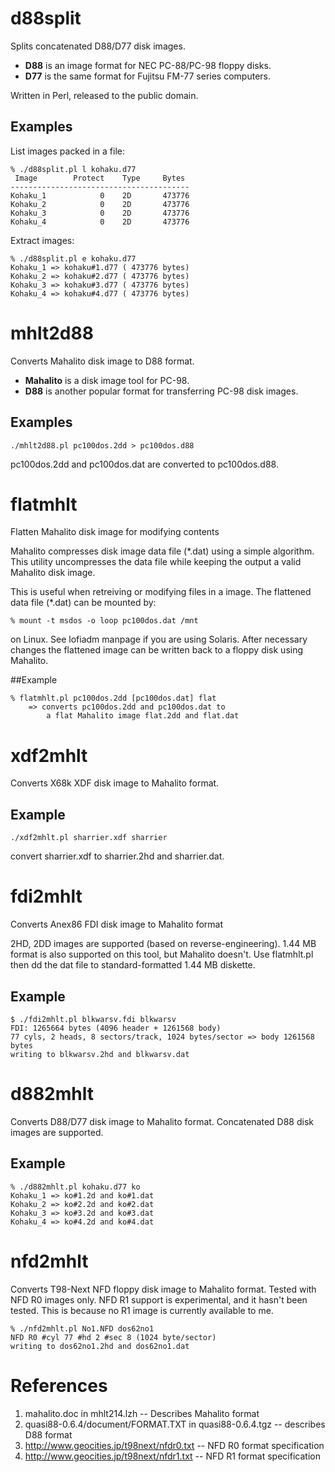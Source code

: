 # d88split

Splits concatenated D88/D77 disk images.
* **D88** is an image format for NEC PC-88/PC-98 floppy disks.
* **D77** is the same format for Fujitsu FM-77 series computers.

Written in Perl, released to the public domain.

## Examples

List images packed in a file:
```
% ./d88split.pl l kohaku.d77
 Image        Protect    Type     Bytes 
----------------------------------------
Kohaku_1            0    2D       473776
Kohaku_2            0    2D       473776
Kohaku_3            0    2D       473776
Kohaku_4            0    2D       473776
```

Extract images:
```
% ./d88split.pl e kohaku.d77
Kohaku_1 => kohaku#1.d77 ( 473776 bytes)
Kohaku_2 => kohaku#2.d77 ( 473776 bytes)
Kohaku_3 => kohaku#3.d77 ( 473776 bytes)
Kohaku_4 => kohaku#4.d77 ( 473776 bytes)
```

# mhlt2d88

Converts Mahalito disk image to D88 format.
* **Mahalito** is a disk image tool for PC-98.
* **D88** is another popular format for transferring PC-98 disk images.

## Examples

```
./mhlt2d88.pl pc100dos.2dd > pc100dos.d88
```
pc100dos.2dd and pc100dos.dat are converted to pc100dos.d88.

# flatmhlt

Flatten Mahalito disk image for modifying contents

Mahalito compresses disk image data file (*.dat) using
a simple algorithm. This utility uncompresses the data file
while keeping the output a valid Mahalito disk image.

This is useful when retreiving or modifying files in a image.
The flattened data file (*.dat) can be mounted by:
```
% mount -t msdos -o loop pc100dos.dat /mnt
```
on Linux. See lofiadm manpage if you are using Solaris.
After necessary changes the flattened image can be written
back to a floppy disk using Mahalito.

##Example

```
% flatmhlt.pl pc100dos.2dd [pc100dos.dat] flat
    => converts pc100dos.2dd and pc100dos.dat to
        a flat Mahalito image flat.2dd and flat.dat
```

# xdf2mhlt

Converts X68k XDF disk image to Mahalito format.

## Example

```
./xdf2mhlt.pl sharrier.xdf sharrier
```
convert sharrier.xdf to sharrier.2hd and sharrier.dat.

# fdi2mhlt

Converts Anex86 FDI disk image to Mahalito format

2HD, 2DD images are supported (based on reverse-engineering).
1.44 MB format is also supported on this tool, but Mahalito doesn't.
Use flatmhlt.pl then dd the dat file to standard-formatted 1.44 MB diskette.

## Example

```
$ ./fdi2mhlt.pl blkwarsv.fdi blkwarsv
FDI: 1265664 bytes (4096 header + 1261568 body)
77 cyls, 2 heads, 8 sectors/track, 1024 bytes/sector => body 1261568 bytes
writing to blkwarsv.2hd and blkwarsv.dat
```

# d882mhlt

Converts D88/D77 disk image to Mahalito format.
Concatenated D88 disk images are supported.

## Example

```
% ./d882mhlt.pl kohaku.d77 ko
Kohaku_1 => ko#1.2d and ko#1.dat
Kohaku_2 => ko#2.2d and ko#2.dat
Kohaku_3 => ko#3.2d and ko#3.dat
Kohaku_4 => ko#4.2d and ko#4.dat
```

# nfd2mhlt

Converts T98-Next NFD floppy disk image to Mahalito format.
Tested with NFD R0 images only.
NFD R1 support is experimental, and it hasn't been tested.
This is because no R1 image is currently available to me.

```
% ./nfd2mhlt.pl No1.NFD dos62no1
NFD R0 #cyl 77 #hd 2 #sec 8 (1024 byte/sector)
writing to dos62no1.2hd and dos62no1.dat
```

# References

1. mahalito.doc in mhlt214.lzh -- Describes Mahalito format
2. quasi88-0.6.4/document/FORMAT.TXT in quasi88-0.6.4.tgz -- describes D88 format
3. http://www.geocities.jp/t98next/nfdr0.txt -- NFD R0 format specification
4. http://www.geocities.jp/t98next/nfdr1.txt -- NFD R1 format specification
